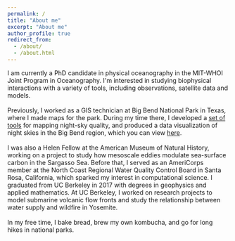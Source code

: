 ```yaml
---
permalink: /
title: "About me"
excerpt: "About me"
author_profile: true
redirect_from: 
  - /about/
  - /about.html
---
```


I am currently a PhD candidate in physical oceanography in the MIT-WHOI Joint Program in Oceanography. I'm interested in studying biophysical interactions with a variety of tools, including observations, satellite data and models. 
<br/> <br/>
Previously, I worked as a GIS technician at Big Bend National Park in Texas, where I made maps for the park. During my time there, I developed a [set of tools](https://bigbendnp.github.io/nightskyquality/) for mapping night-sky quality, and produced a data visualization of night skies in the Big Bend region, which you can view [here](https://bigbendnp.github.io/nightskyquality/pages/nightskyviz.html). 
<br/> <br/>
I was also a Helen Fellow at the American Museum of Natural History, working on a project to study how mesoscale eddies modulate sea-surface carbon in the Sargasso Sea. Before that, I served as an AmeriCorps member at the North Coast Regional Water Quality Control Board in Santa Rosa, California, which sparked my interest in computational science. I graduated from UC Berkeley in 2017 with degrees in geophysics and applied mathematics. At UC Berkeley, I worked on research projects to model submarine volcanic flow fronts and study the relationship between water supply and wildfire in Yosemite. 
<br/> <br/>
In my free time, I bake bread, brew my own kombucha, and go for long hikes in national parks. 
